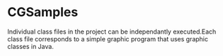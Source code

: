 CGSamples
=========

Individual class files in the project can be independantly executed.Each class file corresponds to a simple graphic program that uses graphic classes in Java.
